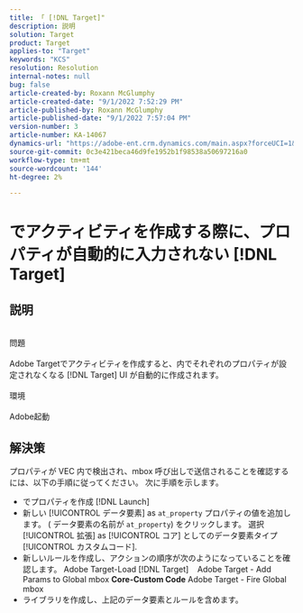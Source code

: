 ```yaml
---
title: 「 [!DNL Target]"
description: 説明
solution: Target
product: Target
applies-to: "Target"
keywords: "KCS"
resolution: Resolution
internal-notes: null
bug: false
article-created-by: Roxann McGlumphy
article-created-date: "9/1/2022 7:52:29 PM"
article-published-by: Roxann McGlumphy
article-published-date: "9/1/2022 7:57:04 PM"
version-number: 3
article-number: KA-14067
dynamics-url: "https://adobe-ent.crm.dynamics.com/main.aspx?forceUCI=1&pagetype=entityrecord&etn=knowledgearticle&id=80b37b96-2f2a-ed11-9db1-002248086a27"
source-git-commit: 0c3e421beca46d9fe1952b1f98538a50697216a0
workflow-type: tm+mt
source-wordcount: '144'
ht-degree: 2%

---
```


# でアクティビティを作成する際に、プロパティが自動的に入力されない [!DNL Target]

## 説明

<br>問題<br><br>
Adobe Targetでアクティビティを作成すると、内でそれぞれのプロパティが設定されなくなる [!DNL Target] UI が自動的に作成されます。
<br><br>環境<br><br>
Adobe起動


## 解決策


プロパティが VEC 内で検出され、mbox 呼び出しで送信されることを確認するには、以下の手順に従ってください。 次に手順を示します。

- でプロパティを作成 [!DNL Launch]
- 新しい [!UICONTROL データ要素] as `at_property` プロパティの値を追加します。 ( データ要素の名前が `at_property`) をクリックします。 選択 [!UICONTROL 拡張] as [!UICONTROL コア] としてのデータ要素タイプ [!UICONTROL カスタムコード].
- 新しいルールを作成し、アクションの順序が次のようになっていることを確認します。 Adobe Target-Load [!DNL Target]    Adobe Target - Add Params to Global mbox  <b>Core-Custom Code</b>  Adobe Target - Fire Global mbox
- ライブラリを作成し、上記のデータ要素とルールを含めます。



